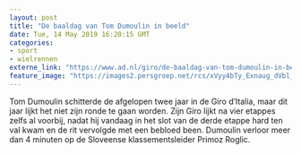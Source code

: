 ```yaml
---
layout: post
title: "De baaldag van Tom Dumoulin in beeld"
date: Tue, 14 May 2019 16:20:15 GMT
categories: 
- sport 
- wielrennen 
externe_link: "https://www.ad.nl/giro/de-baaldag-van-tom-dumoulin-in-beeld~a146fa16/"
feature_image: "https://images2.persgroep.net/rcs/xVyy4bTy_Exnaug_dVbl_OeihBw/diocontent/148366108/_fitwidth/400/?appId=21791a8992982cd8da851550a453bd7f&quality=0.7"
---
```


Tom Dumoulin schitterde de afgelopen twee jaar in de Giro d’Italia, maar dit jaar lijkt het niet zijn ronde te gaan worden. Zijn Giro lijkt na vier etappes zelfs al voorbij, nadat hij vandaag in het slot van de derde etappe hard ten val kwam en de rit vervolgde met een bebloed been. Dumoulin verloor meer dan 4 minuten op de Sloveense klassementsleider Primoz Roglic.
